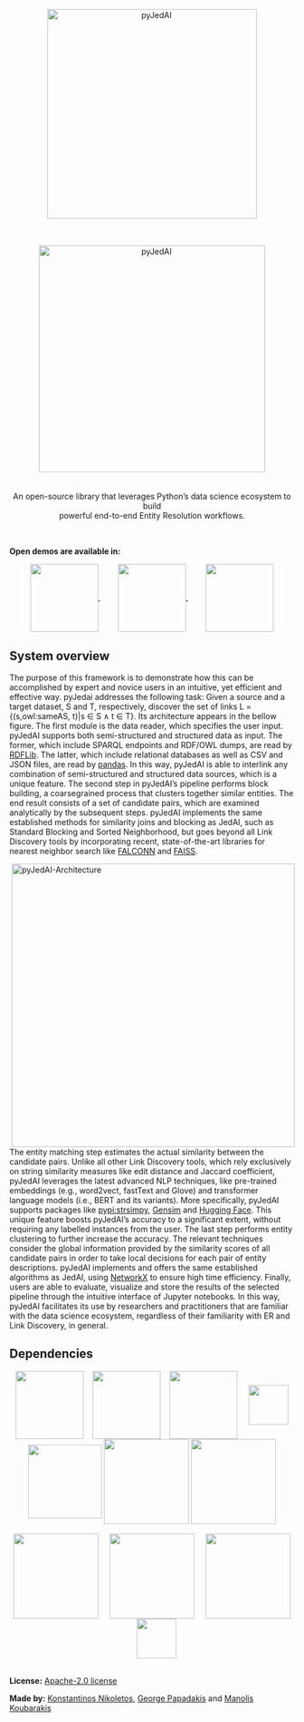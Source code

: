 <h2></h2>
<div align="center">
<br>
  <img align="center" src="https://www.di.uoa.gr/themes/corporate_lite/logo_en.png" alt="pyJedAI" width="370"/>
</div>
<h2></h2>
<div align="center">
<br>
<img align="center" src="https://github.com/Nikoletos-K/pyJedAI/blob/main/documentation/pyjedai.logo.drawio.png?raw=true" alt="pyJedAI" width="400"/>
</div>
<br><br>
<div align="center">
An open-source library that leverages Python’s data science ecosystem to build <br> powerful end-to-end Entity Resolution workflows.
</div>
<br>
<h2></h2>


__Open demos are available in:__

<div align="center">
<a href="https://nbviewer.org/github/Nikoletos-K/pyJedAI/blob/main/CleanCleanER-AbtBuy.ipynb">
<img align="center" src="https://nbviewer.org/static/img/nav_logo.svg" width=120/> 
</a>  &nbsp;&nbsp;&nbsp;&nbsp;&nbsp;&nbsp;&nbsp;
<a href="https://github.com/Nikoletos-K/pyJedAI/blob/main/CleanCleanER-AbtBuy.ipynb">
<img align="center" src="https://miro.medium.com/max/1400/1*Edn_LpbSpLeNKfWkEdG2Jg.png" width=120/> 
</a> &nbsp;&nbsp;&nbsp;&nbsp;&nbsp;&nbsp;&nbsp;
<a href="https://colab.research.google.com/github/Nikoletos-K/pyJedAI/blob/main/CleanCleanER-AbtBuy.ipynb">
<img align="center" src="https://blog.educationecosystem.com/wp-content/uploads/2021/01/1_Lad06lrjlU9UZgSTHUoyfA.png" width=120/> 
</a>
</div>

## System overview

 The purpose of this framework is to demonstrate how this can be accomplished by expert and novice users in an intuitive, yet efficient and effective way. pyJedai addresses the following task: Given a source and a target dataset, S and T, respectively, discover the set of links L = {(s,owl:sameAS, t)|s ∈ S ∧ t ∈ T}. Its architecture appears in the bellow figure. The first module is the data reader, which specifies the user input. pyJedAI supports both semi-structured and structured data as input. The former, which include SPARQL endpoints and RDF/OWL dumps, are read by [RDFLib](https://rdflib.dev). The latter, which include relational databases as well as CSV and JSON files, are read by [pandas](https://pandas.pydata.org). In this way, pyJedAI is able to interlink any combination of semi-structured and structured data sources, which is a unique feature. The second step in pyJedAI’s pipeline performs block building, a coarsegrained process that clusters together similar entities. The end result consists of a set of candidate pairs, which are examined analytically by the subsequent steps. pyJedAI implements the same established methods for similarity joins and blocking as JedAI, such as Standard Blocking and Sorted Neighborhood, but goes beyond all Link Discovery tools by incorporating recent, state-of-the-art libraries for nearest neighbor search like [FALCONN](https://falconn-lib.org) and [FAISS](https://github.com/facebookresearch/faiss).

<img align="right" src="https://github.com/Nikoletos-K/pyJedAI/blob/main/documentation/pyJedAIarchitecture.png?raw=true" alt="pyJedAI-Architecture" width="500"/>

 The entity matching step estimates the actual similarity between the candidate pairs. Unlike all other Link Discovery tools, which rely exclusively on
string similarity measures like edit distance and Jaccard coefficient, pyJedAI leverages the latest advanced NLP techniques, like pre-trained embeddings (e.g.,
word2vect, fastText and Glove) and transformer language models (i.e., BERT and its variants). More specifically, pyJedAI supports packages like [pypi:strsimpy](https://github.com/luozhouyang/python-string-similarity), [Gensim](https://radimrehurek.com/gensim) and [Hugging Face](https://huggingface.co). This unique feature boosts pyJedAI’s accuracy to a significant extent, without requiring any labelled instances from the user. The last step performs entity clustering to further increase the accuracy. The relevant techniques consider the global information provided by the similarity scores of all candidate pairs in order to take local decisions for each pair of entity descriptions. pyJedAI implements and offers the same established algorithms as JedAI, using [NetworkX](https://networkx.org) to ensure high time efficiency. Finally, users are able to evaluate, visualize and store the results of the selected pipeline through the intuitive interface of Jupyter notebooks. In this way, pyJedAI facilitates its use by researchers and practitioners that are familiar with the data science ecosystem, regardless of their familiarity with ER and Link
Discovery, in general.


## Dependencies

<div align="center">
<img align="center" src="https://upload.wikimedia.org/wikipedia/commons/thumb/e/ed/Pandas_logo.svg/2560px-Pandas_logo.svg.png" width=120/> &nbsp;&nbsp;
<img align="center" src="https://upload.wikimedia.org/wikipedia/commons/thumb/3/31/NumPy_logo_2020.svg/1280px-NumPy_logo_2020.svg.png" width=120/> &nbsp;&nbsp;
<img align="center" src="https://logoeps.com/wp-content/uploads/2012/10/python-logo-vector.png" width=120/> &nbsp;&nbsp;&nbsp;
<img align="center" src="https://upload.wikimedia.org/wikipedia/commons/thumb/3/38/Jupyter_logo.svg/883px-Jupyter_logo.svg.png" width=70/>  <br>
<img align="center" src="https://upload.wikimedia.org/wikipedia/en/c/cd/Anaconda_Logo.png" width=130/>
<img align="center" src="https://upload.wikimedia.org/wikipedia/commons/thumb/8/8a/Plotly_logo_for_digital_final_%286%29.png/1200px-Plotly_logo_for_digital_final_%286%29.png" width=150/>
<img align="center" src="https://www.fullstackpython.com/img/logos/scipy.png" width=150/>  <br><br>
<img align="center" src="https://www.kornosk.me/resources/language-model/featured.png" width=150/> &nbsp;&nbsp;&nbsp;
<img align="center" src="https://repository-images.githubusercontent.com/1349775/202c4680-8f7c-11e9-91c6-745fdcbeffe8" width=150/> &nbsp;&nbsp;&nbsp;
<img align="center" src="https://networkx.org/_static/networkx_logo.svg" width=150/> &nbsp;&nbsp;&nbsp;
<img align="center" src="https://raw.githubusercontent.com/RDFLib/OWL-RL/master/OWL-RL.png" width=70/> 
</div>




<br>



__License:__ [Apache-2.0 license](https://github.com/Nikoletos-K/pyJedAI/blob/main/LICENSE)

__Made by:__ [Konstantinos Nikoletos](https://nikoletos-k.github.io), [George Papadakis](https://gpapadis.wordpress.com) and [Manolis Koubarakis](https://cgi.di.uoa.gr/~koubarak/)

